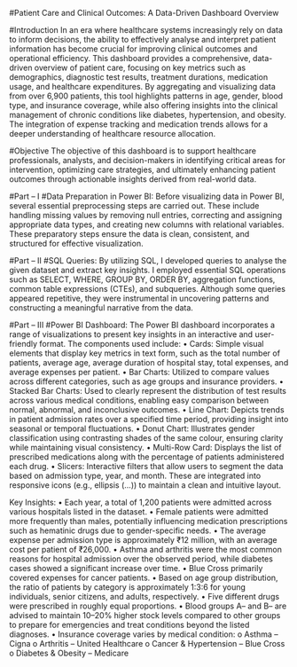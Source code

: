 #Patient Care and Clinical Outcomes: A Data-Driven Dashboard Overview

#Introduction
In an era where healthcare systems increasingly rely on data to inform decisions, the ability to effectively analyse and interpret patient information has become crucial for improving clinical outcomes and operational efficiency. This dashboard provides a comprehensive, data-driven overview of patient care, focusing on key metrics such as demographics, diagnostic test results, treatment durations, medication usage, and healthcare expenditures.
By aggregating and visualizing data from over 6,900 patients, this tool highlights patterns in age, gender, blood type, and insurance coverage, while also offering insights into the clinical management of chronic conditions like diabetes, hypertension, and obesity. The integration of expense tracking and medication trends allows for a deeper understanding of healthcare resource allocation.

#Objective
The objective of this dashboard is to support healthcare professionals, analysts, and decision-makers in identifying critical areas for intervention, optimizing care strategies, and ultimately enhancing patient outcomes through actionable insights derived from real-world data.

#Part – I
#Data Preparation in Power BI:
Before visualizing data in Power BI, several essential preprocessing steps are carried out. These include handling missing values by removing null entries, correcting and assigning appropriate data types, and creating new columns with relational variables. These preparatory steps ensure the data is clean, consistent, and structured for effective visualization.

#Part – II
#SQL Queries:
By utilizing SQL, I developed queries to analyse the given dataset and extract key insights. I employed essential SQL operations such as SELECT, WHERE, GROUP BY, ORDER BY, aggregation functions, common table expressions (CTEs), and subqueries. Although some queries appeared repetitive, they were instrumental in uncovering patterns and constructing a meaningful narrative from the data.


#Part – III
#Power BI Dashboard:
The Power BI dashboard incorporates a range of visualizations to present key insights in an interactive and user-friendly format. The components used include:
•	Cards: Simple visual elements that display key metrics in text form, such as the total number of patients, average age, average duration of hospital stay, total expenses, and average expenses per patient.
•	Bar Charts: Utilized to compare values across different categories, such as age groups and insurance providers.
•	Stacked Bar Charts: Used to clearly represent the distribution of test results across various medical conditions, enabling easy comparison between normal, abnormal, and inconclusive outcomes.
•	Line Chart: Depicts trends in patient admission rates over a specified time period, providing insight into seasonal or temporal fluctuations.
•	Donut Chart: Illustrates gender classification using contrasting shades of the same colour, ensuring clarity while maintaining visual consistency.
•	Multi-Row Card: Displays the list of prescribed medications along with the percentage of patients administered each drug.
•	Slicers: Interactive filters that allow users to segment the data based on admission type, year, and month. These are integrated into responsive icons (e.g., ellipsis (...)) to maintain a clean and intuitive layout.

Key Insights:
•	Each year, a total of 1,200 patients were admitted across various hospitals listed in the dataset.
•	Female patients were admitted more frequently than males, potentially influencing medication prescriptions such as hematinic drugs due to gender-specific needs.
•	The average expense per admission type is approximately ₹12 million, with an average cost per patient of ₹26,000.
•	Asthma and arthritis were the most common reasons for hospital admission over the observed period, while diabetes cases showed a significant increase over time.
•	Blue Cross primarily covered expenses for cancer patients.
•	Based on age group distribution, the ratio of patients by category is approximately 1:3:6 for young individuals, senior citizens, and adults, respectively.
•	Five different drugs were prescribed in roughly equal proportions.
•	Blood groups A– and B– are advised to maintain 10–20% higher stock levels compared to other groups to prepare for emergencies and treat conditions beyond the listed diagnoses.
•	Insurance coverage varies by medical condition:
o	Asthma – Cigna
o	Arthritis – United Healthcare
o	Cancer & Hypertension – Blue Cross
o	Diabetes & Obesity – Medicare


